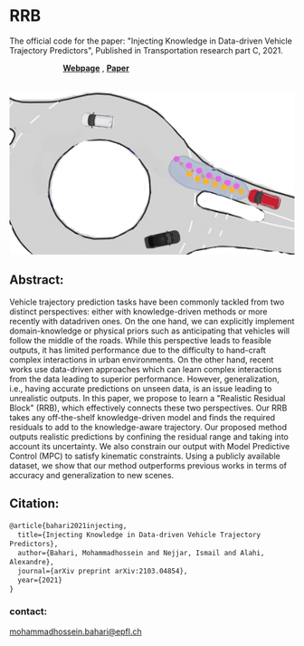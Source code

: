 # RRB
The official code for the paper: "Injecting Knowledge in Data-driven Vehicle Trajectory Predictors", Published in Transportation research part C, 2021. 

&nbsp; &nbsp; &nbsp; &nbsp; &nbsp; &nbsp; &nbsp; &nbsp; &nbsp; &nbsp; &nbsp; &nbsp; [**Webpage**](https://mohammadhossein-bahari.github.io/RRB/) , [**Paper**](https://arxiv.org/pdf/2103.04854.pdf)
<br/>
 &nbsp;

![](pull2-white.png?raw=true "Title")




## Abstract:
Vehicle trajectory prediction tasks have been commonly tackled from two distinct
perspectives: either with knowledge-driven methods or more recently with datadriven ones. On the one hand, we can explicitly implement domain-knowledge
or physical priors such as anticipating that vehicles will follow the middle of the
roads. While this perspective leads to feasible outputs, it has limited performance
due to the difficulty to hand-craft complex interactions in urban environments.
On the other hand, recent works use data-driven approaches which can learn
complex interactions from the data leading to superior performance. However,
generalization, i.e., having accurate predictions on unseen data, is an issue leading
to unrealistic outputs. In this paper, we propose to learn a "Realistic Residual
Block" (RRB), which effectively connects these two perspectives. Our RRB
takes any off-the-shelf knowledge-driven model and finds the required residuals
to add to the knowledge-aware trajectory. Our proposed method outputs realistic
predictions by confining the residual range and taking into account its uncertainty.
We also constrain our output with Model Predictive Control (MPC) to satisfy
kinematic constraints. Using a publicly available dataset, we show that our method
outperforms previous works in terms of accuracy and generalization to new scenes.

## Citation: 
```
@article{bahari2021injecting,
  title={Injecting Knowledge in Data-driven Vehicle Trajectory Predictors},
  author={Bahari, Mohammadhossein and Nejjar, Ismail and Alahi, Alexandre},
  journal={arXiv preprint arXiv:2103.04854},
  year={2021}
}
```
### contact:
mohammadhossein.bahari@epfl.ch
